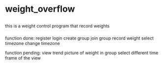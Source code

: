 # weight_overflow


##
this is a weight control program that record weights

###
function done:
register
login
create group
join group
record weight
select timezone
change timezone

function pending:
view trend picture of weight in group
select different time frame of the view
